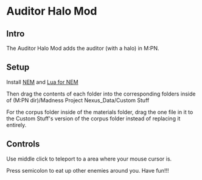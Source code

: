 # Auditor Halo Mod
## Intro
The Auditor Halo Mod adds the auditor (with a halo) in M:PN.
## Setup
Install [NEM](https://drive.google.com/drive/folders/1COW73fbzlPJStjU-nJ1SMbNf8_SdW_Fm) and [Lua for NEM](https://github.com/Twingamerdudes/Lua-For-NEM)

Then drag the contents of each folder into the corresponding folders inside of (M:PN dir)/Madness Project Nexus_Data/Custom Stuff

For the corpus folder inside of the materials folder, drag the one file in it to the Custom Stuff's version of the corpus folder instead of replacing it entirely.
## Controls
Use middle click to teleport to a area where your mouse cursor is.

Press semicolon to eat up other enemies around you. Have fun!!!
